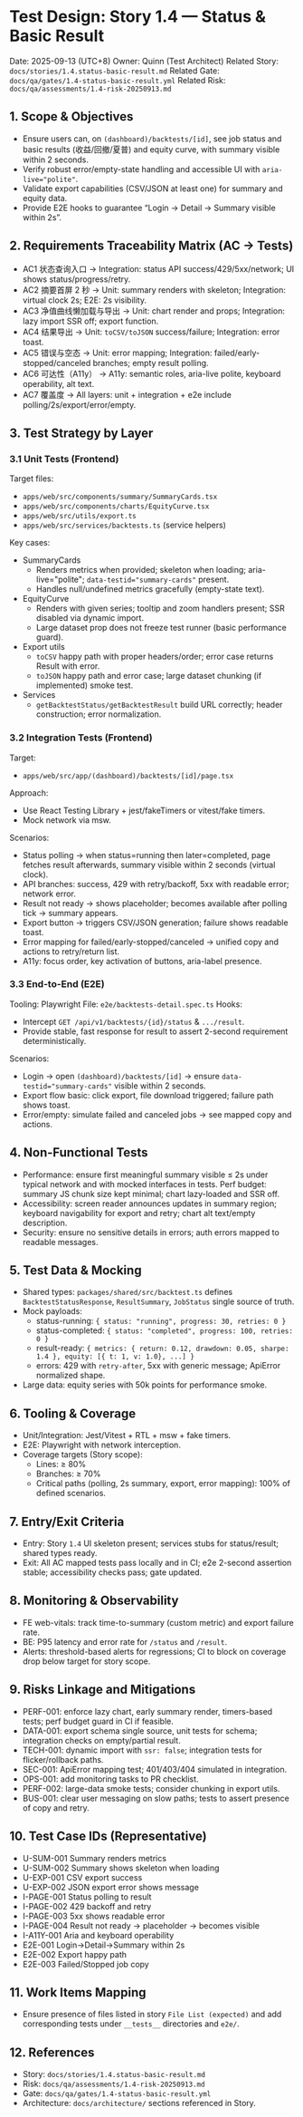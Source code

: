 # Test Design: Story 1.4 — Status & Basic Result

Date: 2025-09-13 (UTC+8)
Owner: Quinn (Test Architect)
Related Story: `docs/stories/1.4.status-basic-result.md`
Related Gate: `docs/qa/gates/1.4-status-basic-result.yml`
Related Risk: `docs/qa/assessments/1.4-risk-20250913.md`

## 1. Scope & Objectives

- Ensure users can, on `(dashboard)/backtests/[id]`, see job status and basic results (收益/回撤/夏普) and equity curve, with summary visible within 2 seconds.
- Verify robust error/empty-state handling and accessible UI with `aria-live="polite"`.
- Validate export capabilities (CSV/JSON at least one) for summary and equity data.
- Provide E2E hooks to guarantee “Login → Detail → Summary visible within 2s”.

## 2. Requirements Traceability Matrix (AC → Tests)

- AC1 状态查询入口 → Integration: status API success/429/5xx/network; UI shows status/progress/retry.
- AC2 摘要首屏 2 秒 → Unit: summary renders with skeleton; Integration: virtual clock 2s; E2E: 2s visibility.
- AC3 净值曲线懒加载与导出 → Unit: chart render and props; Integration: lazy import SSR off; export function.
- AC4 结果导出 → Unit: `toCSV/toJSON` success/failure; Integration: error toast.
- AC5 错误与空态 → Unit: error mapping; Integration: failed/early-stopped/canceled branches; empty result polling.
- AC6 可达性（A11y） → A11y: semantic roles, aria-live polite, keyboard operability, alt text.
- AC7 覆盖度 → All layers: unit + integration + e2e include polling/2s/export/error/empty.

## 3. Test Strategy by Layer

### 3.1 Unit Tests (Frontend)

Target files:
- `apps/web/src/components/summary/SummaryCards.tsx`
- `apps/web/src/components/charts/EquityCurve.tsx`
- `apps/web/src/utils/export.ts`
- `apps/web/src/services/backtests.ts` (service helpers)

Key cases:
- SummaryCards
  - Renders metrics when provided; skeleton when loading; aria-live="polite"; `data-testid="summary-cards"` present.
  - Handles null/undefined metrics gracefully (empty-state text).
- EquityCurve
  - Renders with given series; tooltip and zoom handlers present; SSR disabled via dynamic import.
  - Large dataset prop does not freeze test runner (basic performance guard).
- Export utils
  - `toCSV` happy path with proper headers/order; error case returns Result with error.
  - `toJSON` happy path and error case; large dataset chunking (if implemented) smoke test.
- Services
  - `getBacktestStatus/getBacktestResult` build URL correctly; header construction; error normalization.

### 3.2 Integration Tests (Frontend)

Target:
- `apps/web/src/app/(dashboard)/backtests/[id]/page.tsx`

Approach:
- Use React Testing Library + jest/fakeTimers or vitest/fake timers.
- Mock network via msw.

Scenarios:
- Status polling → when status=running then later=completed, page fetches result afterwards, summary visible within 2 seconds (virtual clock).
- API branches: success, 429 with retry/backoff, 5xx with readable error; network error.
- Result not ready → shows placeholder; becomes available after polling tick → summary appears.
- Export button → triggers CSV/JSON generation; failure shows readable toast.
- Error mapping for failed/early-stopped/canceled → unified copy and actions to retry/return list.
- A11y: focus order, key activation of buttons, aria-label presence.

### 3.3 End-to-End (E2E)

Tooling: Playwright
File: `e2e/backtests-detail.spec.ts`
Hooks:
- Intercept `GET /api/v1/backtests/{id}/status` & `.../result`.
- Provide stable, fast response for result to assert 2-second requirement deterministically.

Scenarios:
- Login → open `(dashboard)/backtests/[id]` → ensure `data-testid="summary-cards"` visible within 2 seconds.
- Export flow basic: click export, file download triggered; failure path shows toast.
- Error/empty: simulate failed and canceled jobs → see mapped copy and actions.

## 4. Non-Functional Tests

- Performance: ensure first meaningful summary visible ≤ 2s under typical network and with mocked interfaces in tests. Perf budget: summary JS chunk size kept minimal; chart lazy-loaded and SSR off.
- Accessibility: screen reader announces updates in summary region; keyboard navigability for export and retry; chart alt text/empty description.
- Security: ensure no sensitive details in errors; auth errors mapped to readable messages.

## 5. Test Data & Mocking

- Shared types: `packages/shared/src/backtest.ts` defines `BacktestStatusResponse`, `ResultSummary`, `JobStatus` single source of truth.
- Mock payloads:
  - status-running: `{ status: "running", progress: 30, retries: 0 }`
  - status-completed: `{ status: "completed", progress: 100, retries: 0 }`
  - result-ready: `{ metrics: { return: 0.12, drawdown: 0.05, sharpe: 1.4 }, equity: [{ t: 1, v: 1.0}, ...] }`
  - errors: 429 with `retry-after`, 5xx with generic message; ApiError normalized shape.
- Large data: equity series with 50k points for performance smoke.

## 6. Tooling & Coverage

- Unit/Integration: Jest/Vitest + RTL + msw + fake timers.
- E2E: Playwright with network interception.
- Coverage targets (Story scope):
  - Lines: ≥ 80%
  - Branches: ≥ 70%
  - Critical paths (polling, 2s summary, export, error mapping): 100% of defined scenarios.

## 7. Entry/Exit Criteria

- Entry: Story `1.4` UI skeleton present; services stubs for status/result; shared types ready.
- Exit: All AC mapped tests pass locally and in CI; e2e 2-second assertion stable; accessibility checks pass; gate updated.

## 8. Monitoring & Observability

- FE web-vitals: track time-to-summary (custom metric) and export failure rate.
- BE: P95 latency and error rate for `/status` and `/result`.
- Alerts: threshold-based alerts for regressions; CI to block on coverage drop below target for story scope.

## 9. Risks Linkage and Mitigations

- PERF-001: enforce lazy chart, early summary render, timers-based tests; perf budget guard in CI if feasible.
- DATA-001: export schema single source, unit tests for schema; integration checks on empty/partial result.
- TECH-001: dynamic import with `ssr: false`; integration tests for flicker/rollback paths.
- SEC-001: ApiError mapping test; 401/403/404 simulated in integration.
- OPS-001: add monitoring tasks to PR checklist.
- PERF-002: large-data smoke tests; consider chunking in export utils.
- BUS-001: clear user messaging on slow paths; tests to assert presence of copy and retry.

## 10. Test Case IDs (Representative)

- U-SUM-001 Summary renders metrics
- U-SUM-002 Summary shows skeleton when loading
- U-EXP-001 CSV export success
- U-EXP-002 JSON export error shows message
- I-PAGE-001 Status polling to result
- I-PAGE-002 429 backoff and retry
- I-PAGE-003 5xx shows readable error
- I-PAGE-004 Result not ready → placeholder → becomes visible
- I-A11Y-001 Aria and keyboard operability
- E2E-001 Login→Detail→Summary within 2s
- E2E-002 Export happy path
- E2E-003 Failed/Stopped job copy

## 11. Work Items Mapping

- Ensure presence of files listed in story `File List (expected)` and add corresponding tests under `__tests__` directories and `e2e/`.

## 12. References

- Story: `docs/stories/1.4.status-basic-result.md`
- Risk: `docs/qa/assessments/1.4-risk-20250913.md`
- Gate: `docs/qa/gates/1.4-status-basic-result.yml`
- Architecture: `docs/architecture/` sections referenced in Story.
